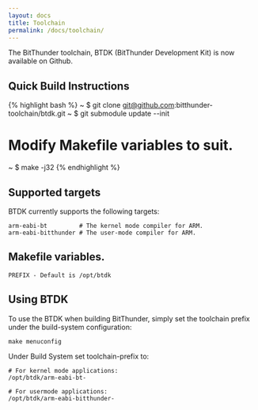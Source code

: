 ```yaml
---
layout: docs
title: Toolchain
permalink: /docs/toolchain/
---
```


The BitThunder toolchain, BTDK (BitThunder Development Kit) is now available
on Github.

## Quick Build Instructions

{% highlight bash %}
~ $ git clone git@github.com:bitthunder-toolchain/btdk.git
~ $ git submodule update --init
# Modify Makefile variables to suit.
~ $ make -j32
{% endhighlight %}

## Supported targets

BTDK currently supports the following targets:

    arm-eabi-bt         # The kernel mode compiler for ARM.
    arm-eabi-bitthunder # The user-mode compiler for ARM.

## Makefile variables.

    PREFIX - Default is /opt/btdk

## Using BTDK

To use the BTDK when building BitThunder, simply set the toolchain prefix
under the build-system configuration:

    make menuconfig

Under Build System set toolchain-prefix to:

    # For kernel mode applications:
	/opt/btdk/arm-eabi-bt-

	# For usermode applications:
	/opt/btdk/arm-eabi-bitthunder-


	